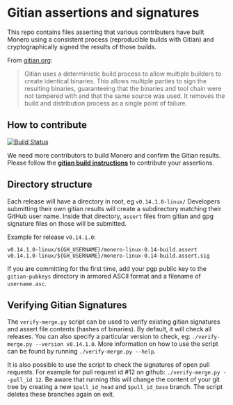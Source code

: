 # Gitian assertions and signatures

This repo contains files asserting that various contributers have built Monero using a consistent process (reproducible builds with Gitian) and cryptographically signed the results of those builds.

From [gitian.org](https://gitian.org/):

> Gitian uses a deterministic build process to allow multiple builders to create identical binaries. This allows multiple parties to sign the resulting binaries, guaranteeing that the binaries and tool chain were not tampered with and that the same source was used. It removes the build and distribution process as a single point of failure.

## How to contribute

[<img alt="Build Status" src="https://travis-ci.org/monero-project/gitian.sigs.svg?branch=master">](https://travis-ci.org/monero-project/gitian.sigs)

We need more contributors to build Monero and confirm the Gitian results.
Please follow the **[gitian build instructions](https://github.com/monero-project/monero/blob/release-v0.18/contrib/gitian/README.md)** to contribute your assertions.

## Directory structure

Each release will have a directory in root, eg `v0.14.1.0-linux/`
Developers submitting their own gitian results will create a subdirectory matching their GitHub user name.  Inside that directory, `assert` files from gitian and gpg signature files on those will be submitted.

Example for release `v0.14.1.0`:

```
v0.14.1.0-linux/${GH_USERNAME}/monero-linux-0.14-build.assert
v0.14.1.0-linux/${GH_USERNAME}/monero-linux-0.14-build.assert.sig
```

If you are committing for the first time, add your pgp public key to the `gitian-pubkeys` directory in armored ASCII format and a filename of `username.asc`.

## Verifying Gitian Signatures

The `verify-merge.py` script can be used to verify existing gitian signatures and assert file contents (hashes of binaries).  By default, it will check all releases. You can also specify a particular version to check, eg: `./verify-merge.py --version v0.14.1.0`. More information on how to use the script can be found by running `./verify-merge.py --help`.

It is also possible to use the script to check the signatures of open pull requests. For example for pull request id #12 on github: `./verify-merge.py --pull_id 12`. Be aware that running this will change the content of your git tree by creating a new `$pull_id_head` and `$pull_id_base` branch. The script deletes these branches again on exit.
